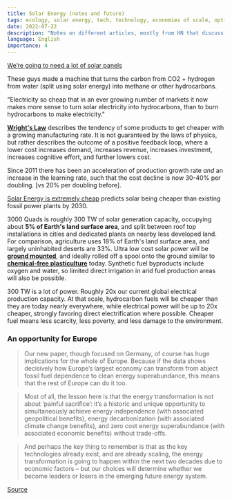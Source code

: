 ```yaml
---
title: Solar Energy (notes and future)
tags: ecology, solar energy, tech, technology, economies of scale, optimism
date: 2022-07-22
description: "Notes on different articles, mostly from HN that discuss Solar Energy"
language: English
importance: 4
---
```


[We’re going to need a lot of solar panels](https://caseyhandmer.wordpress.com/2022/07/22/were-going-to-need-a-lot-of-solar-panels)

These guys made a machine that turns the carbon from CO2 + hydrogen from water (split using solar energy) into methane or other hydrocarbons.

"Electricity so cheap that in an ever growing number of markets it now makes more sense to turn solar electricity into hydrocarbons, than to burn hydrocarbons to make electricity."

**[Wright's Law](https://en.wikipedia.org/wiki/Experience_curve_effects)** describes the tendency of some products to get cheaper with a growing manufacturing rate. It is not guaranteed by the laws of physics, but rather describes the outcome of a positive feedback loop, where a lower cost increases demand, increases revenue, increases investment, increases cognitive effort, and further lowers cost.

Since 2011 there has been an acceleration of production growth rate *and* an increase in the learning rate, such that the cost decline is now 30-40% per doubling. [vs 20% per doubling before].

[Solar Energy is extremely cheap](https://rameznaam.com/2020/05/14/solars-future-is-insanely-cheap-2020/) predicts solar being cheaper than existing fossil power plants by 2030.

3000 Quads is roughly 300 TW of solar generation capacity, occupying about **5% of Earth's land surface area**, and split between roof top installations in cities and dedicated plants on nearby less developed land. For comparison, agriculture uses 18% of Earth's land surface area, and largely uninhabited deserts are 33%. Ultra low cost solar power will be **[ground mounted](https://www.erthos.com/)**, and ideally rolled off a spool onto the ground similar to **[chemical-free plasticulture](https://en.wikipedia.org/wiki/Plasticulture)** today. Synthetic fuel byproducts include oxygen and water, so limited direct irrigation in arid fuel production areas will also be possible.

300 TW is a lot of power. Roughly 20x our current global electrical production capacity. At that scale, hydrocarbon fuels will be cheaper than they are today nearly everywhere, while electrical power will be up to 20x cheaper, strongly favoring direct electrification where possible. Cheaper fuel means less scarcity, less poverty, and less damage to the environment.

### An opportunity for Europe
> Our new paper, though focused on Germany, of course has huge implications for the whole of Europe. Because if the data shows decisively how Europe’s largest economy can transform from abject fossil fuel dependence to clean energy superabundance, this means that the rest of Europe can do it too.

> Most of all, the lesson here is that the energy transformation is not about ‘painful sacrifice’: it’s a historic and unique opportunity to simultaneously achieve energy independence (with associated geopolitical benefits), energy decarbonization (with associated climate change benefits), and zero cost energy superabundance (with associated economic benefits) without trade-offs.

> And perhaps the key thing to remember is that as the key technologies already exist, and are already scaling, the energy transformation is going to happen within the next two decades due to economic factors – but our choices will determine whether we become leaders or losers in the emerging future energy system.

[Source](https://rethinkdisruption.com/europe-germany-can-reach-100-clean-energy-by-2035/)
